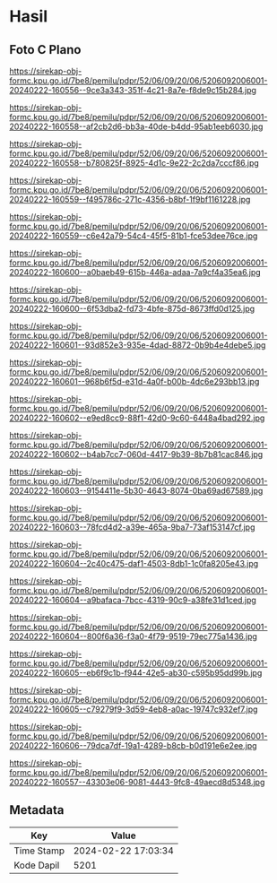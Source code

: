 # Hasil

## Foto C Plano

https://sirekap-obj-formc.kpu.go.id/7be8/pemilu/pdpr/52/06/09/20/06/5206092006001-20240222-160556--9ce3a343-351f-4c21-8a7e-f8de9c15b284.jpg

https://sirekap-obj-formc.kpu.go.id/7be8/pemilu/pdpr/52/06/09/20/06/5206092006001-20240222-160558--af2cb2d6-bb3a-40de-b4dd-95ab1eeb6030.jpg

https://sirekap-obj-formc.kpu.go.id/7be8/pemilu/pdpr/52/06/09/20/06/5206092006001-20240222-160558--b780825f-8925-4d1c-9e22-2c2da7cccf86.jpg

https://sirekap-obj-formc.kpu.go.id/7be8/pemilu/pdpr/52/06/09/20/06/5206092006001-20240222-160559--f495786c-271c-4356-b8bf-1f9bf1161228.jpg

https://sirekap-obj-formc.kpu.go.id/7be8/pemilu/pdpr/52/06/09/20/06/5206092006001-20240222-160559--c6e42a79-54c4-45f5-81b1-fce53dee76ce.jpg

https://sirekap-obj-formc.kpu.go.id/7be8/pemilu/pdpr/52/06/09/20/06/5206092006001-20240222-160600--a0baeb49-615b-446a-adaa-7a9cf4a35ea6.jpg

https://sirekap-obj-formc.kpu.go.id/7be8/pemilu/pdpr/52/06/09/20/06/5206092006001-20240222-160600--6f53dba2-fd73-4bfe-875d-8673ffd0d125.jpg

https://sirekap-obj-formc.kpu.go.id/7be8/pemilu/pdpr/52/06/09/20/06/5206092006001-20240222-160601--93d852e3-935e-4dad-8872-0b9b4e4debe5.jpg

https://sirekap-obj-formc.kpu.go.id/7be8/pemilu/pdpr/52/06/09/20/06/5206092006001-20240222-160601--968b6f5d-e31d-4a0f-b00b-4dc6e293bb13.jpg

https://sirekap-obj-formc.kpu.go.id/7be8/pemilu/pdpr/52/06/09/20/06/5206092006001-20240222-160602--e9ed8cc9-88f1-42d0-9c60-6448a4bad292.jpg

https://sirekap-obj-formc.kpu.go.id/7be8/pemilu/pdpr/52/06/09/20/06/5206092006001-20240222-160602--b4ab7cc7-060d-4417-9b39-8b7b81cac846.jpg

https://sirekap-obj-formc.kpu.go.id/7be8/pemilu/pdpr/52/06/09/20/06/5206092006001-20240222-160603--9154411e-5b30-4643-8074-0ba69ad67589.jpg

https://sirekap-obj-formc.kpu.go.id/7be8/pemilu/pdpr/52/06/09/20/06/5206092006001-20240222-160603--78fcd4d2-a39e-465a-9ba7-73af153147cf.jpg

https://sirekap-obj-formc.kpu.go.id/7be8/pemilu/pdpr/52/06/09/20/06/5206092006001-20240222-160604--2c40c475-daf1-4503-8db1-1c0fa8205e43.jpg

https://sirekap-obj-formc.kpu.go.id/7be8/pemilu/pdpr/52/06/09/20/06/5206092006001-20240222-160604--a9bafaca-7bcc-4319-90c9-a38fe31d1ced.jpg

https://sirekap-obj-formc.kpu.go.id/7be8/pemilu/pdpr/52/06/09/20/06/5206092006001-20240222-160604--800f6a36-f3a0-4f79-9519-79ec775a1436.jpg

https://sirekap-obj-formc.kpu.go.id/7be8/pemilu/pdpr/52/06/09/20/06/5206092006001-20240222-160605--eb6f9c1b-f944-42e5-ab30-c595b95dd99b.jpg

https://sirekap-obj-formc.kpu.go.id/7be8/pemilu/pdpr/52/06/09/20/06/5206092006001-20240222-160605--c79279f9-3d59-4eb8-a0ac-19747c932ef7.jpg

https://sirekap-obj-formc.kpu.go.id/7be8/pemilu/pdpr/52/06/09/20/06/5206092006001-20240222-160606--79dca7df-19a1-4289-b8cb-b0d191e6e2ee.jpg

https://sirekap-obj-formc.kpu.go.id/7be8/pemilu/pdpr/52/06/09/20/06/5206092006001-20240222-160557--43303e06-9081-4443-9fc8-49aecd8d5348.jpg


## Metadata

| Key        | Value               |
| ---------- | ------------------- |
| Time Stamp | 2024-02-22 17:03:34 |
| Kode Dapil | 5201                |



